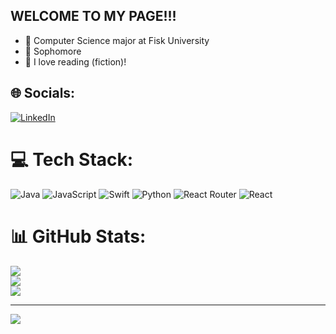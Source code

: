 ## WELCOME TO MY PAGE!!!

- 🌱 Computer Science major at Fisk University
- 🥈 Sophomore
- 📕 I love reading (fiction)!


## 🌐 Socials:
[![LinkedIn](https://img.shields.io/badge/LinkedIn-%230077B5.svg?logo=linkedin&logoColor=white)](https://linkedin.com/in/https://www.linkedin.com/in/chimbusonma-ike-nwodo/) 

# 💻 Tech Stack:
![Java](https://img.shields.io/badge/java-%23ED8B00.svg?style=for-the-badge&logo=openjdk&logoColor=white) ![JavaScript](https://img.shields.io/badge/javascript-%23323330.svg?style=for-the-badge&logo=javascript&logoColor=%23F7DF1E) ![Swift](https://img.shields.io/badge/swift-F54A2A?style=for-the-badge&logo=swift&logoColor=white) ![Python](https://img.shields.io/badge/python-3670A0?style=for-the-badge&logo=python&logoColor=ffdd54) ![React Router](https://img.shields.io/badge/React_Router-CA4245?style=for-the-badge&logo=react-router&logoColor=white) ![React](https://img.shields.io/badge/react-%2320232a.svg?style=for-the-badge&logo=react&logoColor=%2361DAFB)
# 📊 GitHub Stats:
![](https://github-readme-stats.vercel.app/api?username=Chimbusonma07&theme=dark&hide_border=false&include_all_commits=false&count_private=false)<br/>
![](https://nirzak-streak-stats.vercel.app/?user=Chimbusonma07&theme=dark&hide_border=false)<br/>
![](https://github-readme-stats.vercel.app/api/top-langs/?username=Chimbusonma07&theme=dark&hide_border=false&include_all_commits=false&count_private=false&layout=compact)

---
[![](https://visitcount.itsvg.in/api?id=Chimbusonma07&icon=0&color=0)](https://visitcount.itsvg.in)

<!-- Proudly created with GPRM ( https://gprm.itsvg.in ) -->
